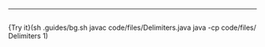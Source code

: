 ----------

## 

{Try it}(sh .guides/bg.sh javac code/files/Delimiters.java java -cp code/files/ Delimiters 1)